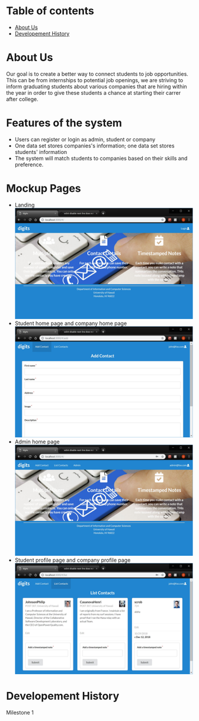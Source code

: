 # Table of contents

* [About Us](#about-us)
* [Developement History](#developement-history)

# About Us
Our goal is to create a better way to connect students to job opportunities. This can be from internships to potential job openings, we are striving to inform graduating students about various companies that are hiring within the year in order to give these students a chance at starting their carrer after college. 

# Features of the system
<ul>
  <li>Users can register or login as admin, student or company</li>
  <li>One data set stores companies's information; one data set stores students' information</li>
  <li>The system will match students to companies based on their skills and preference.</li>
</ul>

# Mockup Pages
<ul>
  <li>Landing
  <img src="doc/landing.png" height="300" width="500"></li>
  <li>Student home page and company home page
  <img src="doc/addContact.jpg" height="300" width="500"></li>
  <li>Admin home page
  <img src="doc/adminMode.jpg" height="300" width="500"></li>
  <li>Student profile page and company profile page
  <img src="doc/listContact.jpg" height="300" width="500"></li>
 
</ul>

# Developement History
Milestone 1
